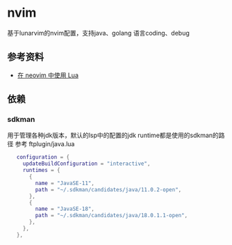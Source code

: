 # nvim
基于lunarvim的nvim配置，支持java、golang 语言coding、debug
## 参考资料
 - [在 neovim 中使用 Lua](https://github.com/glepnir/nvim-lua-guide-zh)

## 依赖

### sdkman 
用于管理各种jdk版本，默认的lsp中的配置的jdk runtime都是使用的sdkman的路径
参考 ftplugin/java.lua
```lua
   configuration = {
     updateBuildConfiguration = "interactive",
     runtimes = {
       {
         name = "JavaSE-11",
         path = "~/.sdkman/candidates/java/11.0.2-open",
       },
       {
         name = "JavaSE-18",
         path = "~/.sdkman/candidates/java/18.0.1.1-open",
       },
     },
   },
```

